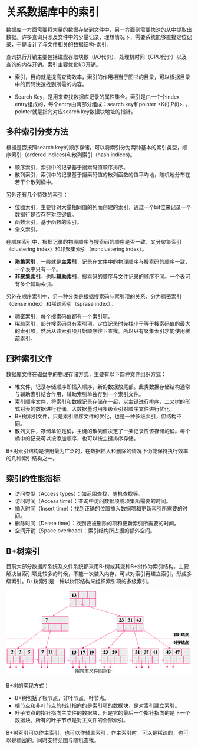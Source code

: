 # 关系数据库中的索引

数据库一方面需要将大量的数据存储到文件中，另一方面则需要快速的从中提取出数据。许多查询只涉及文件中的少量记录，理想情况下，需要系统能够直接定位记录，于是设计了与文件相关的数据结构-索引。

查询执行开销主要包括磁盘存取块数（I/O代价）、处理机时间（CPU代价）以及查询的内存开销。索引主要优化I/O开销。

- 索引，目的就是提高查询效率，索引的作用相当于图书的目录，可以根据目录中的页码快速找到所需的内容。

- Search Key，是用来查找数据库记录的属性集合。索引是由一个个index entry组成的，每个entry由两部分组成：search key和pointer <K(i),P(i)>. 。pointer就是指向对应search key数据块地址的指针。

## 多种索引分类方法

根据是否按照search key的顺序存储，可以将索引分为两种基本的索引类型，顺序索引（ordered indices)和散列索引（hash indices)。

- 顺序索引，索引中的记录基于搜索码值顺序排序。
- 散列索引，索引中的记录基于搜索码值的散列函数的值平均地，随机地分布在若干个散列桶中。

另外还有几个特殊的索引：

- 位图索引，主要针对大量相同值的列而创建的索引，通过一个bit位来记录一个数据行是否存在对应键值。
- 函数索引，基于函数的索引。
- 全文索引。

在顺序索引中，根据记录的物理顺序与搜索码的顺序是否一致，又分聚集索引（clustering index）和非聚集索引（nonclustering index）。

- **聚集索引**，一般就是**主索引**，记录在文件中的物理顺序与搜索码的顺序一致，一个表中只有一个。
- **非聚集索引**，也叫**辅助索引**，搜索码的顺序与文件记录的顺序不同。一个表可有多个辅助索引。

另外在顺序索引中，另一种分类是根据搜索码与索引项的关系，分为稠密索引（dense index）和稀疏索引（sprase index）。

- 稠密索引，每个搜索码值都有一个索引项。
- 稀疏索引，部分搜索码具有索引项，定位记录时先找小于等于搜索码值的最大的索引项，然后从该索引项开始顺序往下查找。所以只有聚集索引才能使用稀疏索引。

## 四种索引文件

数据库文件在磁盘中的物理存储方式，主要有以下四种文件组织方式：

- 堆文件，记录存储顺序即插入顺序，新的数据放尾部。此类数据存储结构通常与辅助索引结合作用，辅助索引单独存到一个索引文件。
- 索引顺序文件，将索引和数据记录存储在一起，以主键进行排序，二叉树的形式对表的数据进行存储。大数据量时用多级索引对顺序文件进行优化。
- B+树索引文件，只是索引顺序文件的优化，也是一种多级索引，但结构不同。
- 散列文件，存储单位是桶，主键的散列值决定了一条记录应该存储的桶。每个桶中的记录可以按添加顺序，也可以按主键排序存储。

B+树索引结构是使用最为广泛的，在数据插入和删除的情况下仍能保持执行效率的几种索引结构之一。

## 索引的性能指标

- 访问类型（Access types）：如范围查找、随机查找等。
- 访问时间（Access time）：查询中访问数据项或项集所需要的时间。
- 插入时间（Insert time）：找到正确的位置插入数据项和更新索引所需要的时间。
- 删除时间（Delete time）：找到要被删除的项和更新索引所需要的时间。
- 空间开销（Space overhead）：索引结构所占据的额外空间。

## B+树索引

目前大部分数据库系统及文件系统都采用B-树或其变种B+树作为索引结构。主要解决当索引项比较多的时候，不能一次装入内存，可以对索引再建立索引，形成多级索引。B+树索引是一种以树形结构来组织索引项的多级索引。

![db_index_btree](db_index_btree.png)

B+树的实现方式：

- B+树包括了根节点，非叶节点，叶节点。
- 根节点和非叶节点的指针指向的是索引项的数据块，是对索引建立索引。
- 叶子节点的指针指向主文件的数据块，但是它的最后一个指针指向的是下一个数据块。所有的叶子节点是对主文件的全部索引。

B+树索引可以作主索引，也可以作辅助索引，作主索引时，可以是稀疏的，也可以是稠密的。同时支持范围与随机查找。

